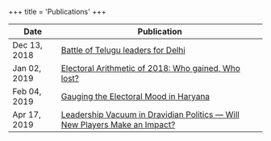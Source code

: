 +++
title = 'Publications'
+++

<div class="publications-table">

| Date          | Publication   | 
| ------------- | ------------- | 
|  Dec 13, 2018  | [Battle of Telugu leaders for Delhi](https://www.cppr.in/centre-for-comparative-studies/battle-of-telugu-leaders-for-delhi)|
| Jan 02, 2019   | [Electoral Arithmetic of 2018: Who gained, Who lost?](https://www.cppr.in/centre-for-comparative-studies/electoral-arithmetic-of-2018-who-gained-who-lost)|
| Feb 04, 2019   | [Gauging the Electoral Mood in Haryana](https://www.cppr.in/centre-for-comparative-studies/gauging-the-electoral-mood-in-haryana)|
| Apr 17, 2019  | [Leadership Vacuum in Dravidian Politics — Will New Players Make an Impact?](https://www.cppr.in/articles/leadership-vacuum-in-dravidian-politics-will-new-players-make-an-impact)|

</div>